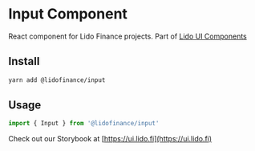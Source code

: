# Input Component

React component for Lido Finance projects.
Part of [Lido UI Components](https://github.com/lidofinance/ui/#readme)

## Install

```bash
yarn add @lidofinance/input
```

## Usage

```ts
import { Input } from '@lidofinance/input'
```

Check out our Storybook at [https://ui.lido.fi](https://ui.lido.fi)
